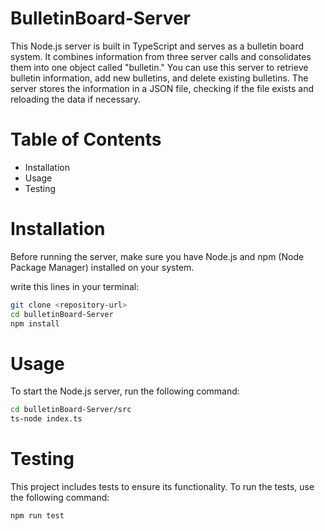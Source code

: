 # BulletinBoard-Server

This Node.js server is built in TypeScript and serves as a bulletin board system. It combines information from three server calls and consolidates them into one object called "bulletin." You can use this server to retrieve bulletin information, add new bulletins, and delete existing bulletins. The server stores the information in a JSON file, checking if the file exists and reloading the data if necessary.

# Table of Contents
- Installation
- Usage
- Testing

# Installation
Before running the server, make sure you have Node.js and npm (Node Package Manager) installed on your system.

write this lines in your terminal:
```bash
git clone <repository-url>
cd bulletinBoard-Server
npm install
```

# Usage
To start the Node.js server, run the following command:
```bash
cd bulletinBoard-Server/src
ts-node index.ts
```

# Testing
This project includes tests to ensure its functionality. To run the tests, use the following command:
```bash
npm run test
```
 